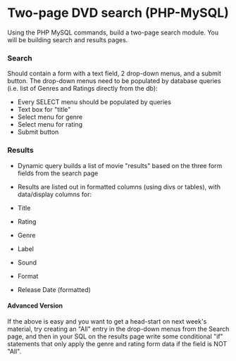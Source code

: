 Two-page DVD search (PHP-MySQL)  
===============================

Using the PHP MySQL commands, build a two-page search module. You will be building search and results pages. 

### Search

Should contain a form with a text field, 2 drop-down menus, and a submit button. The drop-down menus need to be populated by database queries (i.e. list of Genres and Ratings directly from the db):

* Every SELECT menu should be populated by queries
* Text box for "title"
* Select menu for genre
* Select menu for rating
* Submit button


### Results

* Dynamic query builds a list of movie "results" based on the three form fields from the search page
* Results are listed out in formatted columns (using divs or tables), with data/display columns for:

* Title
* Rating
* Genre
* Label
* Sound
* Format
* Release Date (formatted)


#### Advanced Version

If the above is easy and you want to get a head-start on next week's material, try creating an "All" entry in the drop-down menus from the Search page, and then in your SQL on the results page write some conditional "if" statements that only apply the genre and rating form data if the field is NOT "All".  
